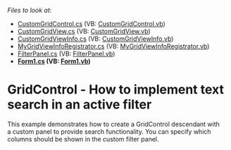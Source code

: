 <!-- default file list -->
*Files to look at*:

* [CustomGridControl.cs](./CS/WindowsFormsApplication6/CustomGrid/CustomGridControl.cs) (VB: [CustomGridControl.vb](./VB/WindowsFormsApplication6/CustomGrid/CustomGridControl.vb))
* [CustomGridView.cs](./CS/WindowsFormsApplication6/CustomGrid/CustomGridView.cs) (VB: [CustomGridView.vb](./VB/WindowsFormsApplication6/CustomGrid/CustomGridView.vb))
* [CustomGridViewInfo.cs](./CS/WindowsFormsApplication6/CustomGrid/CustomGridViewInfo.cs) (VB: [CustomGridViewInfo.vb](./VB/WindowsFormsApplication6/CustomGrid/CustomGridViewInfo.vb))
* [MyGridViewInfoRegistrator.cs](./CS/WindowsFormsApplication6/CustomGrid/MyGridViewInfoRegistrator.cs) (VB: [MyGridViewInfoRegistrator.vb](./VB/WindowsFormsApplication6/CustomGrid/MyGridViewInfoRegistrator.vb))
* [FilterPanel.cs](./CS/WindowsFormsApplication6/FilterPanel.cs) (VB: [FilterPanel.vb](./VB/WindowsFormsApplication6/FilterPanel.vb))
* **[Form1.cs](./CS/WindowsFormsApplication6/Form1.cs) (VB: [Form1.vb](./VB/WindowsFormsApplication6/Form1.vb))**
<!-- default file list end -->
# GridControl - How to implement text search in an active filter 


<p>This example demonstrates how to create a GridControl descendant with a custom panel to provide search functionality. You can specify which columns should be shown in the custom filter panel.</p>

<br/>


